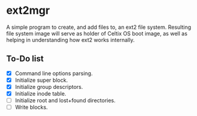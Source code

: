 # ext2mgr
A simple program to create, and add files to, an ext2 file system. Resulting file system image will serve as holder of Celtix OS boot image, as well as helping in understanding how ext2 works internally.

## To-Do list
- [X] Command line options parsing.
- [X] Initialize super block.
- [X] Initialize group descriptors.
- [X] Initialize inode table.
- [ ] Initialize root and lost+found directories.
- [ ] Write blocks.
